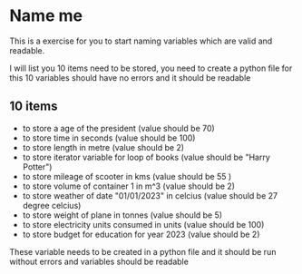 # Name me 

This is a exercise for you to start naming variables which are valid and readable.

I will list you 10 items need to be stored, you need to create a python file for this 10 variables should have no errors and it should be readable

## 10 items
- to store a age of the president (value should be 70)
- to store time in seconds (value should be 100)
- to store length in metre (value should be 2)
- to store iterator variable for loop of books (value should be "Harry Potter")
- to store mileage of scooter in kms (value should be 55 )
- to store volume of container 1 in m^3 (value should be 2)
- to store weather of date "01/01/2023" in celcius (value should be 27 degree celcius)
- to store weight of plane in tonnes (value should be 5)
- to store electricity units consumed in units (value should be 100)
- to store budget for education for year 2023 (value should be 2)


These variable needs to be created in a python file and it should be run without errors and variables should be readable



